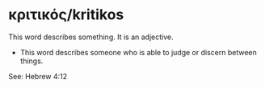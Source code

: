 # κριτικός/kritikos
This word describes something. It is an adjective.

* This word describes someone who is able to judge or discern between things.

See: Hebrew 4:12
